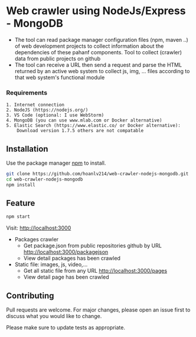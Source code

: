 # Web crawler using NodeJs/Express - MongoDB
- The tool can read package manager configuration files (npm, maven ..) of web development projects to collect information about the dependencies of these pahanf components.
Tool to collect (crawler) data from public projects on github
- The tool can receive a URL then send a request and parse the HTML returned by an active web system to collect js, img, ... files according to that web system's functional module

### Requirements

```
1. Internet connection
2. NodeJS (https://nodejs.org/)
3. VS Code (optional: I use WebStorm)
4. MongoDB (you can use www.mlab.com or Docker alternative)
5. Elastic Search (https://www.elastic.co/ or Docker alternative):
    Download version 1.7.5 others are not compatable
```

## Installation

Use the package manager [npm](https://www.npmjs.com/) to install.

```bash
git clone https://github.com/hoanlv214/web-crawler-nodejs-mongodb.git
cd web-crawler-nodejs-mongodb
npm install
```

## Feature
```bash
npm start
```
Visit: [http://localhost:3000](http://localhost:3000/)
- Packages crawler
    - Get package.json from public repositories github by URL [http://localhost:3000/packagejson](http://localhost:3000/packagejson)
    - View detail packages has been crawled
- Static file: images, js, video,...
    - Get all static file from any URL [http://localhost:3000/pages](http://localhost:3000/pages/)
    - View detail page has been crawled

## Contributing

Pull requests are welcome. For major changes, please open an issue first
to discuss what you would like to change.

Please make sure to update tests as appropriate.
